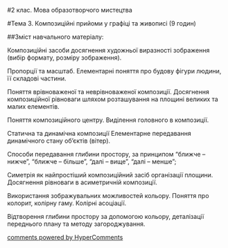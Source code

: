 <div id="hypercomments_widget" class="js-hypercomments-widget invisible"></div>

#2 клас. Мова образотворчого мистецтва 

#Тема 3.  Композиційні прийоми у графіці та живописі (9 годин)


##Зміст навчального матеріалу:

Композиційні засоби досягнення художньої виразності  зображення (вибір формату, розміру зображення).

Пропорції та масштаб. Елементарні поняття про будову фігури людини, її складові частини.

Поняття  врівноваженої та неврівноваженої композиції. Досягнення композиційної рівноваги шляхом  розташування на площині великих та малих елементів.

Поняття композиційного центру. Виділення головного в композиції.

Статична та динамічна композиції Елементарне передавання динамічного стану об’єктів (вітер).

Способи передавання глибини простору, за принципом “ближче – нижче”, “ближче – більше”, “далі – вище”, “далі – менше”;

Симетрія як найпростіший  композиційний засіб організації площини. Досягнення рівноваги в асиметричній композиції.

Використання зображувальних можливостей кольору. Поняття про колорит, колірну гаму. Колірні асоціації.

Відтворення глибини простору за допомогою кольору, деталізації переднього плану та методу загороджування.


<div class="js-hypercomments-container">
    <a href="http://hypercomments.com" class="hc-link" title="comments widget">comments powered by HyperComments</a>
</div>